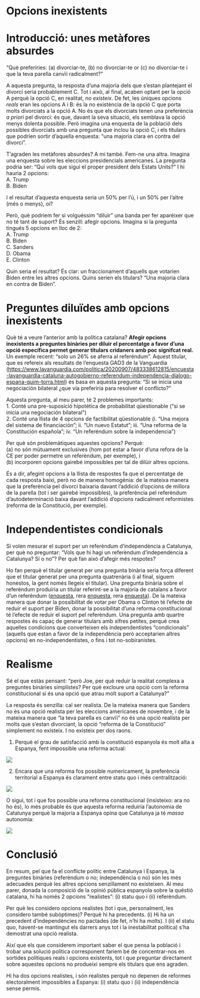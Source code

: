 Opcions inexistents
================

# Introducció: unes metàfores absurdes

“Què preferiries: (a) divorciar-te, (b) no divorciar-te or (c) no
divorciar-te i que la teva parella canvïi radicalment?”

A aquesta pregunta, la resposta d’una majoria dels que s’estan
plantejant el divorci seria probablement C. Tot i això, al final, acaben
optant per la opció A perquè la opció C, en realitat, *no existeix*. De
fet, les úniques opcions *reals* eran les opcions A i B: és la no
existència de la opció C que porta molts divorciats a la opció A. No és
que els divorciats tenen una preferència *a priori* pel divorci: és que,
davant la seva situació, els semblava la opció menys dolenta possible.
Però imagina una enquesta de la població dels possibles divorciats amb
una pregunta que inclou la opció C, i els titulars que podrien sortir
d’aquella enquesta: “una majoria clara en contra del divorci”.

T’agraden les metàfores absurdes? A mi també. Fem-ne una altra. Imagina
una enquesta sobre les eleccions presidencials americanes. La pregunta
podria ser: “Qui vols que sigui el proper president dels Estats Units?”
I hi hauria 2 opcions:  
A. Trump  
B. Biden

I el resultat d’aquesta enquesta seria un 50% per l’ú, i un 50% per
l’altre (més o menys), oi?

Però, què podriem fer si volguéssim “diluir” una banda per fer aparéixer
que no té tant de suport? És senzill: afegir opcions. Imagina si la
pregunta tingués 5 opcions en lloc de 2:  
A. Trump  
B. Biden  
C. Sanders  
D. Obama  
E. Clinton

Quin seria el resultat? És clar: un fraccionament d’aquells que votarien
Biden entre les altres opcions. Quins serien els titulars? “Una majoria
clara en contra de Biden”.

# Preguntes diluïdes amb opcions inexistents

Què té a veure l’anterior amb la política catalana? **Afegir opcions
inexistents a preguntes binàries per diluir el percentatge a favor d’una
opció específica permet generar titulars cridaners amb poc signifcat
real.** Un exemple recent: “solo un 26% se aferra al referéndum”. Aquest
titular, que es refereix als resultats de l’enquesta GAD3 de la
Vanguardia
(<https://www.lavanguardia.com/politica/20200907/483338612815/encuesta-lavanguardia-cataluna-autogobierno-referendum-independencia-dialogo-espana-quim-torra.html>)
es basa en aquesta pregunta: “Si se inicia una negociación bilateral
¿que vía preferiría para resolver el conflicto?”

Aquesta pregunta, al meu parer, té 2 problemes importants:  
1\. Conté una pre-suposició hipotètica de probabilitat qüestionable (“si
se inicia una negociación bilateral”)  
2\. Conté una llista de 4 opcions de factibilitat qüestionable (i. “Una
mejora del sistema de financiación”; ii. “Un nuevo Estatut”; iii. “Una
reforma de la Constitución española”; iv. “Un referéndum sobre la
independencia”)

Per què són problemàtiques aquestes opcions? Perquè:  
(a) no són mútuament exclusives (hom pot estar a favor d’una refora de
la CE per poder permetre un referèndum, per exemple), i  
(b) incorporen opcions gairebé impossibles per tal de dilüir altres
opcions.

És a dir, afegint opcions a la llista de respostes fa que el percentatge
de cada resposta baixi, però no de manera homogènia: de la mateixa
manera que la preferència pel divorci baixaria davant l’addició
d’opcions de millora de la parella (tot i ser gairebé impossibles), la
preferència pel referèndum d’autodeterminació baixa davant l’addició
d’opcions radicalment reformistes (reforma de la Constitució, per
exemple).

# Independentistes condicionals

Si volen mesurar el suport per un referèndum d’independència a
Catalunya, per què no preguntar: “Vols que hi hagi un referèndum
d’independència a Catalunya? Sí o no”? Per què fan això d’afegir més
respotes?

Ho fan perquè el titular generat per una pregunta binària seria força
diferent que el titular generat per una pregunta quatrenària (i al
final, siguem honestos, la gent només llegeix el titular). Una pregunta
binària sobre el referèndum produiria un titular referint-se a la
majoria de catalans a favor d’un referèndum
([enquesta](https://www.publico.es/politica/encuesta-catalunya-82-catalanes-creen-solucion-referendum-independencia-pactado.html),
rera
[enquesta](https://www.lavanguardia.com/politica/20190925/47633667382/barometro-encuesta-ceo-referendum-jucio-presos-cataluna.html),
rera
[enquesta](https://www.ccma.cat/324/7-de-cada-10-catalans-voldrien-un-referendum-mentre-que-a-espanya-3-de-cada-10/noticia/2964974/)).
De la mateixa manera que donar la possibilitat de votar per Obama o
Clinton té l’efecte de reduir el suport per Biden, donar la possibilitat
d’una reforma constitucional té l’efecte de reduir el suport pel
referèndum. Una pregunta amb quartre respostes és capaç de generar
titulars amb xifres petites, perquè crea aquelles condicions que
converteixen els independentistes “condicionals” (aquells que estan a
favor de la independència però acceptarien altres opcions) en
no-independentistes, o fins i tot no-sobiranistes.

# Realisme

Sé el que estàs pensant: “però Joe, per què reduir la realitat complexa
a preguntes binàries simplistes? Per què excloure una opció com la
reforma constitucional si és una opció que atrau molt suport a
Catalunya?”

La resposta és senzilla: cal ser realista. De la mateixa manera que
Sanders no és una opció realista per les eleccions americanes de
novembre, i de la mateixa manera que “la teva parella es canvïi” no és
una opció realista per molts que s’estan divorciant, la opció “reforma
de la Constitució” simplement no existeix. I no existeix per dos raons.
1. Perquè el grau de satisfacció amb la constitució espanyola és molt
alta a Espanya, fent impossible una reforma
actual:

![](https://imatges.vilaweb.cat/nacional/wp-content/uploads/2019/01/Grafic-1-11163949.png)

2.  Encara que una reforma fos possible numericament, la preferència
    territorial a Espanya és clarament entre statu quo i més
    centralització:

![](https://imatges.vilaweb.cat/nacional/wp-content/uploads/2019/01/Grafic-4-11164003.png)

O sigui, tot i que fos possible una reforma constitucional (insisteixo:
ara no ho és), lo més probable és que aquesta reforma reduiria
l’autonomia de Catalunya perquè la majoria a Espanya opina que
Catalunya ja té *massa*
autonomia:

![](https://imatges.vilaweb.cat/nacional/wp-content/uploads/2020/02/JOE-BREW-GRAFIC-4-07172048.png)

# Conclusió

En resum, pel que fa el conflicte polític entre Catalunya i Espanya, la
preguntes binàries (referèndum o no; independència o no) són les més
adecuades perquè les altres opcions senzillament no existeixen. Al meu
parer, donada la composició de la opinió pública espanyola sobre la
quëstió catalana, hi ha només 2 opcions “realistes”: (i) statu quo i
(ii) referèndum.

Per què les considero opcions realistes (tot i que, personalment, les
considero també subòptimes)? Perquè hi ha precedents. (i) Hi ha un
precedent d’independències no pactades (de fet, n’hi ha molts). I (ii)
el statu quo, havent-se mantingut els darrers anys tot i la
inestabilitat política) s’ha demostrat una opció realista.

Així que els que considerem important saber el que pensa la població i
trobar una solució política corresponent fariem bé de concentrar-nos en
sortides polítiques reals i opcions existents, tot i que preguntar
directament sobre aquestes opcions no produeixi sempre els titulars que
ens agraden.

Hi ha dos opcions realistes, i són realistes perquè no depenen de
reformes electoralment impossibles a Espanya: (i) statu quo i (ii)
independència sense permís.
